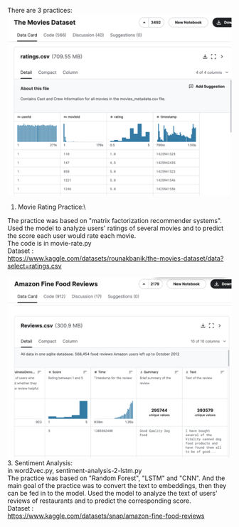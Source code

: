 There are 3 practices:
![image](https://github.com/minmin1223/Data-Mining-Practice/blob/main/movie_rating_data)
1. Movie Rating Practice:\

The practice was based on "matrix factorization recommender systems".
Used the model to analyze users' ratings of several movies and to predict the score each user would rate each movie.\
The code is in movie-rate.py\
Dataset :\
https://www.kaggle.com/datasets/rounakbanik/the-movies-dataset/data?select=ratings.csv
\
\
![image](https://github.com/minmin1223/Data-Mining-Practice/blob/main/Sentiment_Analysis_data)
3. Sentiment Analysis:\
in word2vec.py, sentiment-analysis-2-lstm.py\
The practice was based on "Random Forest", "LSTM" and "CNN".
And the main goal of the practice was to convert the text to embeddings, then they can be fed in to the model.
Used the model to analyze the text of users' reviews of restaurants and to predict the corresponding score.\
Dataset :\
https://www.kaggle.com/datasets/snap/amazon-fine-food-reviews
